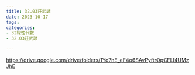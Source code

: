 ```yaml
---
title: 32.03莊武諺
date: 2023-10-17
tags: 
categories:
- 32線性代數
- 32.03莊武諺

---
```

https://drive.google.com/drive/folders/1Yo7hE_eF4o6SAvPyftrOpCFLl4UMzJhE
